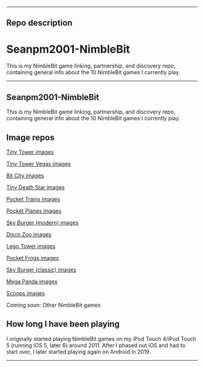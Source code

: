 
***

## Repo description

# Seanpm2001-NimbleBit
This is my NimbleBit game linking, partnership, and discovery repo, containing general info about the 10 NimbleBit games I currently play.

***

## Seanpm2001-NimbleBit

This is my NimbleBit game linking, partnership, and discovery repo, containing general info about the 10 NimbleBit games I currently play.

## Image repos

[Tiny Tower images](https://github.com/seanpm2001/SeansLifeArchive_Images_TinyTower) <!-- 01 !-->

[Tiny Tower Vegas images](https://github.com/seanpm2001/SeansLifeArchive_Images_TinyTowerVegas) <!-- 02 !-->

[Bit City images](https://github.com/seanpm2001/SeansLifeArchive_Images_Bit_City_-NimbleBit_Game-) <!-- 03 !-->

[Tiny Death Star images](https://github.com/seanpm2001/SeansLifeArchive_Images_TinyDeathStar) <!-- 04 !-->

[Pocket Trains images](https://github.com/seanpm2001/SeansLifeArchive_Images_Pocket_Trains) <!-- 05 !-->

[Pocket Planes images](https://github.com/seanpm2001/SeansLifeArchive_Images_PocketPlanes) <!-- 06 !-->

[Sky Burger (modern) images](https://github.com/seanpm2001/SeansLifeArchive_Images_ModernSkyBurger) <!-- 07 !-->

[Disco Zoo images](https://github.com/seanpm2001/SeansLifeArchive_Images_DiscoZoo) <!-- 08 !-->

[Lego Tower images](https://github.com/seanpm2001/SeansLifeArchive_Images_LegoTower) <!-- 09 !-->

[Pocket Frogs images](https://github.com/seanpm2001/SeansLifeArchive_Images_PocketFrogs) <!-- 10 !-->

[Sky Burger (classic) images](https://github.com/seanpm2001/SeansLifeArchive_Images_ClassicSkyBurger) <!-- 11 !-->

[Mega Panda images](https://github.com/seanpm2001/SeansLifeArchive_Images_MegaPanda-NimbleBit_Game-) <!-- 12 !-->

[Scoops images](https://github.com/seanpm2001/SeansLifeArchive_Images_Scoops_-NimbleBit_Game-) <!-- 13 !-->

Coming soon: Other NimbleBit games

## How long I have been playing

I originally started playing NimbleBit games on my iPod Touch 4/iPod Touch 5 (running iOS 5, later 6) around 2011. After I phased out iOS and had to start over, I later started playing again on Android in 2019.

***

<!--
Tags
Nimblebit
GPL3
GPLV3
TXT
MD
Wiki
Discovery
Tiny-tower
Bit-city

!-->
